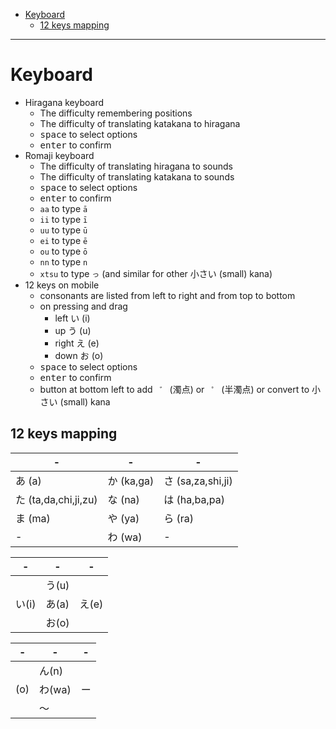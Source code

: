 - [Keyboard](#keyboard)
  * [12 keys mapping](#12-keys-mapping)
____
# Keyboard

- Hiragana keyboard
  * The difficulty remembering positions
  * The difficulty of translating katakana to hiragana
  * <kbd>space</kbd> to select options
  * <kbd>enter</kbd> to confirm
- Romaji keyboard
  * The difficulty of translating hiragana to sounds
  * The difficulty of translating katakana to sounds
  * <kbd>space</kbd> to select options
  * <kbd>enter</kbd> to confirm
  * `aa` to type `ā`
  * `ii` to type `ī`
  * `uu` to type `ū`
  * `ei` to type `ē`
  * `ou` to type `ō`
  * `nn` to type `n`
  * `xtsu` to type `っ` (and similar for other 小さい (small) kana)
- 12 keys on mobile
  * consonants are listed from left to right and from top to bottom
  * on pressing and drag
    + left い (i)
    + up う (u)
    + right え (e)
    + down お (o)
  * <kbd>space</kbd> to select options
  * <kbd>enter</kbd> to confirm
  * button at bottom left to add ` ゛` (濁点) or ` ゜` (半濁点) or convert to
    小さい (small) kana

## 12 keys mapping

| -                    | -          | -                 |
| ---                  | ---        | ---               |
| あ (a)               | か (ka,ga) | さ (sa,za,shi,ji) |
| た (ta,da,chi,ji,zu) | な (na)    | は (ha,ba,pa)     |
| ま (ma)              | や (ya)    | ら (ra)           |
| -                    | わ (wa)    | -                 |

| -     | -     | -     |
| ---   | ---   | ---   |
|       | う(u) |       |
| い(i) | あ(a) | え(e) |
|       | お(o) |       |

| -   | -      | -   |
| --- | ---    | --- |
|     | ん(n)  |     |
| (o) | わ(wa) | ー  |
|     | 〜     |     |


